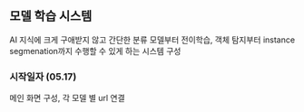 ## 모델 학습 시스템

AI 지식에 크게 구애받지 않고 간단한 분류 모델부터 전이학습, 객체 탐지부터 instance segmenation까지 수행할 수 있게 하는 시스템 구성

### 시작일자 (05.17)

메인 화면 구성, 각 모델 별 url 연결
